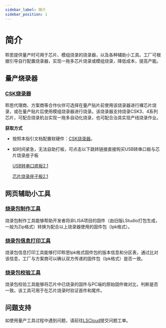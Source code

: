 ```yaml
---
sidebar_label: 简介
sidebar_position: 1
---
```



# 简介

聆思提供量产时可用于芯片、模组烧录的烧录器，以及各种辅助小工具。工厂可根据引导自行配置烧录器，实现一拖多芯片烧录或模组烧录，降低成本，提高产能。

## 量产烧录器

### [CSK烧录器](/tools/mass_production/cskburner)

聆思代理商、方案商等合作伙伴可选择在量产贴片前使用该烧录器进行裸芯片烧录，或在量产贴片后使用模组烧录器进行烧录。该烧录器支持烧录CSK3、4系列芯片，可配合烧录机台实现一拖多自动化烧录，也可配合治具实现产线烧录作业。

**获取方式**

- 按照本指引文档配置软硬件：[CSK烧录器](/tools/mass_production/cskburner)。

- 如时间紧急，无法自助打板，可点击以下跳转链接直接购买USB转串口板与芯片烧录座子板

    [USB转串口底板2.1](https://www.aifuwus.com/onstage/cmddetail?product_type=2672)

    [芯片烧录座子板2.1](https://www.aifuwus.com/onstage/cmddetail?product_type=2768)


## 网页辅助小工具

### [烧录包制作工具](/tools/mass_production/WebTools/pack) 
烧录包制作工具能够帮助开发者将非LISA项目的固件（由旧版LStudio打包生成，一般为Zip格式）转换为配合以上烧录器使用的固件包（lpk格式）。


### [烧录包信息打印工具](/tools/mass_production/WebTools/print)  
烧录包信息打印工具能够打印聆思lpk格式固件包的版本信息和分区表，通过比对该信息，工厂与方案商可以确认双方传递的固件包（lpk格式）是否一致。


### [烧录包校验工具](/tools/mass_production/WebTools/verify) 
烧录包校验工具能够将芯片中已烧录的固件与PC端的原始固件做对比，判断是否一致。该工具可用于在芯片烧录时验证首件和尾件。


## 问题支持

如使用量产工具过程中遇到问题，请前往[LSCloud](https://cloud.listenai.com/)提交问题工单。